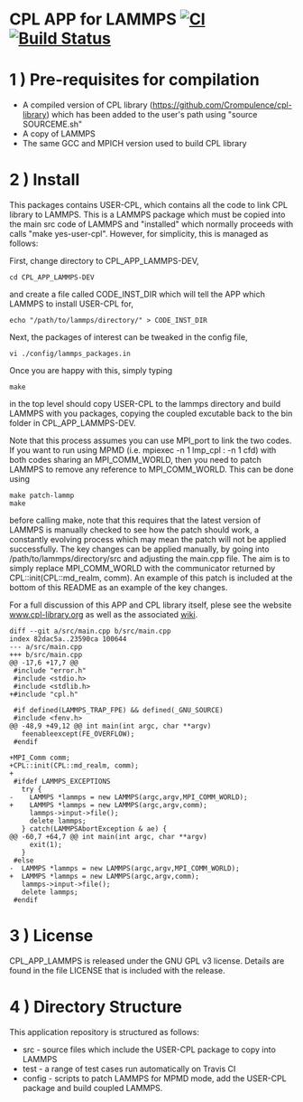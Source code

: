 # CPL APP for LAMMPS [![CI](https://github.com/Crompulence/CPL_APP_LAMMPS-DEV/actions/workflows/main.yml/badge.svg)](https://github.com/Crompulence/CPL_APP_LAMMPS-DEV/actions/workflows/main.yml) [![Build Status](https://img.shields.io/docker/cloud/build/cpllibrary/cpl-lammps)](https://hub.docker.com/r/cpllibrary/cpl-lammps)

1 ) Pre-requisites for compilation
=================================

- A compiled version of CPL library (https://github.com/Crompulence/cpl-library) which has been added to the user's path using "source SOURCEME.sh"
- A copy of LAMMPS
- The same GCC and MPICH version used to build CPL library

2 ) Install
===========

This packages contains USER-CPL, which contains all the code to link CPL library to LAMMPS. This is a LAMMPS package which must be copied into the main src code of LAMMPS and "installed" which normally proceeds with calls "make yes-user-cpl". However, for simplicity, this is managed as follows:

First, change directory to CPL_APP_LAMMPS-DEV,

    cd CPL_APP_LAMMPS-DEV

 and create a file called CODE_INST_DIR which will tell the APP which LAMMPS to install USER-CPL for, 

    echo "/path/to/lammps/directory/" > CODE_INST_DIR

Next, the packages of interest can be tweaked in the config file, 

    vi ./config/lammps_packages.in

Once you are happy with this, simply typing 

    make

in the top level should copy USER-CPL to the lammps directory and build LAMMPS with you packages, copying the coupled excutable back to the bin folder in CPL_APP_LAMMPS-DEV. 

Note that this process assumes you can use MPI_port to link the two codes. If you want to run using MPMD (i.e. mpiexec -n 1 lmp_cpl : -n 1 cfd) with both codes sharing an MPI_COMM_WORLD, then you need to patch LAMMPS to remove any reference to MPI_COMM_WORLD. This can be done using 

    make patch-lammp
    make

before calling make, note that this requires that the latest version of LAMMPS is manually checked to see how the patch should work, a constantly evolving process which may mean the patch will not be applied successfully. The key changes can be applied manually, by going into /path/to/lammps/directory/src and adjusting the main.cpp file. The aim is to  simply replace MPI_COMM_WORLD with the communicator returned by CPL::init(CPL::md_realm, comm). An example of this patch is included at the bottom of this README as an example of the key changes.

For a full discussion of this APP and CPL library itself, plese see the website www.cpl-library.org as well as the associated [wiki](http://www.cpl-library.org/wiki/index.php/Main_Page).




    diff --git a/src/main.cpp b/src/main.cpp
    index 82dac5a..23590ca 100644
    --- a/src/main.cpp
    +++ b/src/main.cpp
    @@ -17,6 +17,7 @@
     #include "error.h"
     #include <stdio.h>
     #include <stdlib.h>
    +#include "cpl.h"
     
     #if defined(LAMMPS_TRAP_FPE) && defined(_GNU_SOURCE)
     #include <fenv.h>
    @@ -48,9 +49,12 @@ int main(int argc, char **argv)
       feenableexcept(FE_OVERFLOW);
     #endif
     
    +MPI_Comm comm;
    +CPL::init(CPL::md_realm, comm);
    +
     #ifdef LAMMPS_EXCEPTIONS
       try {
    -    LAMMPS *lammps = new LAMMPS(argc,argv,MPI_COMM_WORLD);
    +    LAMMPS *lammps = new LAMMPS(argc,argv,comm);
         lammps->input->file();
         delete lammps;
       } catch(LAMMPSAbortException & ae) {
    @@ -60,7 +64,7 @@ int main(int argc, char **argv)
         exit(1);
       }
     #else
    -  LAMMPS *lammps = new LAMMPS(argc,argv,MPI_COMM_WORLD);
    +  LAMMPS *lammps = new LAMMPS(argc,argv,comm);
       lammps->input->file();
       delete lammps;
     #endif


3 ) License
==========

CPL_APP_LAMMPS is released under the GNU GPL v3 license. Details are found in
the file LICENSE that is included with the release.


4 ) Directory Structure
=========================

This application repository is structured as follows:

 - src - source files which include the USER-CPL package to copy into LAMMPS
 - test - a range of test cases run automatically on Travis CI
 - config - scripts to patch LAMMPS for MPMD mode, add the USER-CPL package and build coupled LAMMPS.

